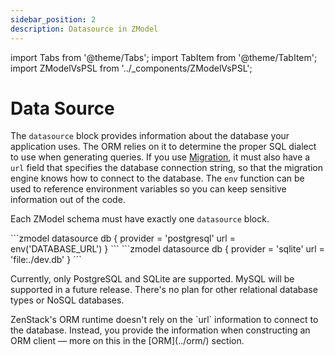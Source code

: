 ```yaml
---
sidebar_position: 2
description: Datasource in ZModel
---
```


import Tabs from '@theme/Tabs';
import TabItem from '@theme/TabItem';
import ZModelVsPSL from '../_components/ZModelVsPSL';

# Data Source

The `datasource` block provides information about the database your application uses. The ORM relies on it to determine the proper SQL dialect to use when generating queries. If you use [Migration](../orm/migration.md), it must also have a `url` field that specifies the database connection string, so that the migration engine knows how to connect to the database. The `env` function can be used to reference environment variables so you can keep sensitive information out of the code.

Each ZModel schema must have exactly one `datasource` block.

<Tabs>

<TabItem value="postgresql" label="PostgreSQL" default>
```zmodel
datasource db {
    provider = 'postgresql'
    url      = env('DATABASE_URL')
}
```
</TabItem>

<TabItem value="sqlite" label="SQLite">
```zmodel
datasource db {
    provider = 'sqlite'
    url      = 'file:./dev.db'
}
```
</TabItem>

</Tabs>

Currently, only PostgreSQL and SQLite are supported. MySQL will be supported in a future release. There's no plan for other relational database types or NoSQL databases.

<ZModelVsPSL>
ZenStack's ORM runtime doesn't rely on the `url` information to connect to the database. Instead, you provide the information when constructing an ORM client — more on this in the [ORM](../orm/) section.
</ZModelVsPSL>
